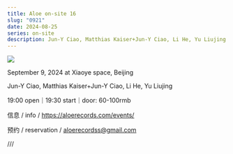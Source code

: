 ```yaml
---
title: Aloe on-site 16
slug: "0921"
date: 2024-08-25
series: on-site
description: Jun-Y Ciao, Matthias Kaiser+Jun-Y Ciao, Li He, Yu Liujing
---
```

![](/images/uploads/on-site-16.jpg)

September 9, 2024 at Xiaoye space, Beijing

Jun-Y Ciao, Matthias Kaiser+Jun-Y Ciao, Li He, Yu Liujing

19:00 open｜19:30 start｜door: 60-100rmb

信息 / info / https://aloerecords.com/events/

预约 / reservation / aloerecordss@gmail.com

///
